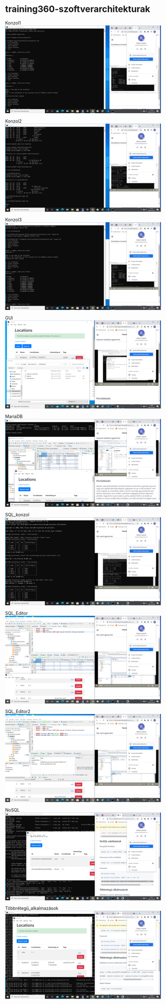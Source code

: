 # training360-szoftverarchitekturak

Konzol1
![](https://github.com/Robi44/training360-szoftverarchitekturak/blob/main/konzol1.png)

Konzol2
![](https://github.com/Robi44/training360-szoftverarchitekturak/blob/main/konzol2.png)

Konzol3
![](https://github.com/Robi44/training360-szoftverarchitekturak/blob/main/konzol3.png)

GUI
![](https://github.com/Robi44/training360-szoftverarchitekturak/blob/main/GUI.png)

MariaDB
![](https://github.com/Robi44/training360-szoftverarchitekturak/blob/main/MariaDB.png)

SQL_konzol
![](https://github.com/Robi44/training360-szoftverarchitekturak/blob/main/SQL_konzol.png)

SQL_Editor
![](https://github.com/Robi44/training360-szoftverarchitekturak/blob/main/SQL_Editor1.png)

SQL_Editor2
![](https://github.com/Robi44/training360-szoftverarchitekturak/blob/main/SQL_Editor2.png)

NoSQL
![](https://github.com/Robi44/training360-szoftverarchitekturak/blob/main/NoSQL.png)

Többrétegű_alkalmazások
![](https://github.com/Robi44/training360-szoftverarchitekturak/blob/main/Többrétegű_alkalmazás.png)

